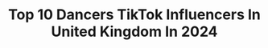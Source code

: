 ---
title: Top 10 Dancers TikTok Influencers In United Kingdom In 2024
description: >-
  Find top dancers TikTok influencers in United Kingdom in 2024. Most popular hashtags: #fyp #duet #foryou.
platform: TikTok
hits: 221
text_top: Discover the most popular TikTok influencers on inBeat.
text_bottom: inBeat has 221 TikTok influencers like this in United Kingdom for you to connect with.
profiles:
  - username: "sahfy_"
    fullname: >-
      SAHFY
    bio: >-
      Music Artist and Dancer 🌴 Spread peace not war🎤❤️ Soca/dancehall lover 🇬🇧
    location: "United Kingdom"
    followers: 4987
    engagement: 2229
    commentsToLikes: 0.584508
    id: ckbb5wo6cw3690j23y1712u5r
    verified: false
    hashtags: "#duet, #bellydance, #sahfy, #waistline"
  - username: "asian_reign"
    fullname: >-
      reign 
    bio: >-
      🇵🇭🇬🇧 19 he/him artist/dancer pls check out linktree for BLM links/donations
    location: "United Kingdom"
    followers: 167400
    engagement: 1635
    commentsToLikes: 0.025579
    id: ck8se1k9hhvj50j78uko4l8nr
    verified: false
    hashtags: "#permissiontodance, #fever, #freestyle, #fyp"
  - username: "therealhanzz"
    fullname: >-
      Hanz
    bio: >-
      DANCER SUBSCRIBE TO MY YOUTUBE👆 Queen of shadow ban😕. 🇯🇵 x 🇯🇪 x 🇮🇹
    location: "United Kingdom"
    followers: 16600
    engagement: 2350
    commentsToLikes: 0.080025
    id: ckdc7q9abhuqm0j238xzti6qk
    verified: false
    hashtags: "#fyp, #viral, #foryou, #berightbackworld"
  - username: "kishon_rob"
    fullname: >-
      Kishon
    bio: >-
      18 | I dance :) British dancer 🇬🇧 10.6k?
    location: "United Kingdom"
    followers: 10500
    engagement: 2004
    commentsToLikes: 0.080019
    id: ckdntuzzvm6y50j23klrc1vvw
    verified: false
    hashtags: "#freestyle, #dancer, #dancing, #fyp"
  - username: "huwforpm2054"
    fullname: >-
      Huw Vicary🌹
    bio: >-
      Professional dancer Sometimes get political He/Him
    location: "United Kingdom"
    followers: 31000
    engagement: 1444
    commentsToLikes: 0.136522
    id: ck9fi3zgb8ydf0j78l1bn07gd
    verified: false
    hashtags: "#labour, #keirstarmer, #foryoupage, #fyp"
  - username: "harianalive"
    fullname: >-
      Tik Toker
    bio: >-
      Hannah 🖤🎙 Singer. Dancer. Travel. Ari tribute act. 🦋
    location: "United Kingdom"
    followers: 52600
    engagement: 1330
    commentsToLikes: 0.056139
    id: ckafttagm6ygt0i78shes1y0m
    verified: false
    hashtags: "#fullonyoutube, #arianators, #arianatributeshow, #hariana"
  - username: "spartaneck"
    fullname: >-
      Spartan Eck
    bio: >-
      Professional fortnite dancer
    location: "United Kingdom"
    followers: 365000
    engagement: 1042
    commentsToLikes: 0.081920
    id: ck8aec45pbqaj0j78vwxrp978
    verified: false
    hashtags: "#stitch, #duet, #pfd"
  - username: "georgiae2342"
    fullname: >-
      Georgia Evans
    bio: >-
      Singer, dancer, actress 20 Christ follower
    location: "United Kingdom"
    followers: 166700
    engagement: 1507
    commentsToLikes: 0.024558
    id: ck9epn8jrtc7m0j78dbb4t1y2
    verified: false
    hashtags: "#fyp, #duet, #britsmover, #voiceeffects"
  - username: "jojodance3011"
    fullname: >-
      Joleigh❤Dance
    bio: >-
      19🥂 Dancer sc- itsjojo_2019
    location: "United Kingdom"
    followers: 3317
    engagement: 2041
    commentsToLikes: 0.026732
    id: ck8adcy9w58ny0j788lnsbn81
    verified: false
    hashtags: "#mum, #fyp, #tiktoktraditions, #bossit2021"
  - username: "sophiaealexis"
    fullname: >-
      Sophia Alexis
    bio: >-
      It’s been abit over a year Dancer/Actress 💫 enquires: sophiaelias@icloud.com
    location: "United Kingdom"
    followers: 12600
    engagement: 1258
    commentsToLikes: 0.063986
    id: ckai6c4grviwb0i78gk9xl28z
    verified: false
    hashtags: "#donthatemecuzyouaintme, #notreallypsycho, #collab, #rodialbeauty"
---